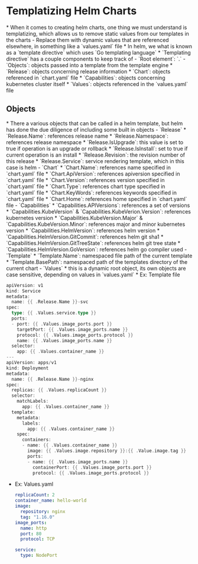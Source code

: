 <h1>Templatizing Helm Charts</h1>
* When it comes to creating helm charts, one thing we must understand is templatizing, which allows us to remove static values from our templates in the charts
  - Replace them with dynamic values that are referenced elsewhere, in something like a `values.yaml` file
* In helm, we what is known as a `template directive` which uses `Go templating language`
* `Templating directive` has a couple components to keep track of
  - `Root element`: `.`
  - `Objects`: objects passed into a template from the template engine
    * `Release`: objects concerning release information
    * `Chart`: objects referenced in `chart.yaml` file
    * `Capabilities`: objects concerning kubernetes cluster itself
    * `Values`: objects referenced in the `values.yaml` file

<h2>Objects</h2>
* There a various objects that can be called in a helm template, but helm has done the due diligence of including some built in objects
  - `Release`
    * `Release.Name`: references release name 
    * `Release.Namespace`: references release namespace
    * `Release.IsUpgrade`: this value is set to true if operation is an upgrade or rollback
    * `Release.IsInstall`: set to true if current operation is an install
    * `Release.Revision`: the revision number of this release
    * `Release.Service`: service rendering template, which in this case is helm
  - `Chart`
    * `Chart.Name`: references name specified in `chart.yaml` file
    * `Chart.ApiVersion`: references apiversion specified in `chart.yaml` file
    * `Chart.Version`: references version specified in `chart.yaml` file
    * `Chart.Type`: references chart type specified in `chart.yaml` file
    * `Chart.KeyWords`: references keywords specified in `chart.yaml` file
    * `Chart.Home`: references home specified in `chart.yaml` file
  - `Capabilities`
    * `Capabilities.APIVersions`: references a set of versions
    * `Capabilities.KubeVersion` & `Capabilities.KubeVerion.Version`: references kubernetes version
    * `Capabilities.KubeVersion.Major` & `Capabilities.KubeVersion.Minor`: references major and minor kubernetes version
    * `Capabilities.HelmVersion`: references helm version
    * `Capabilities.HelmVersion.GitCommit`: references helm git sha1
    * `Capabilities.HelmVersion.GitTreeState`: references helm git tree state
    * `Capabilities.HelmVersion.GoVersion`: references helm go compiler used
  - `Template`
    * `Template.Name`: namespaced file path of the current template
    * `Template.BasePath`: namespaced path of the templates directory of the current chart
  - `Values`
    * this is a dynamic root object, its own objects are case sensitive, depending on values in `values.yaml`
* Ex: Template file

  ```go
  apiVersion: v1
  kind: Service
  metadata:
    name: {{ .Release.Name }}-svc
  spec:
    type: {{ .Values.service.type }}
    ports: 
    - port: {{ .Values.image_ports.port }}
      targetPort: {{ .Values.image_ports.name }}
      protocol: {{ .Values.image_ports.protocol }}
      name: {{ .Values.image_ports.name }}
    selector:
      app: {{ .Values.container_name }}
  ---
  apiVersion: apps/v1
  kind: Deployment
  metadata:
    name: {{ .Release.Name }}-nginx
  spec: 
    replicas: {{ .Values.replicaCount }}
    selector:
      matchLabels:
        app: {{ .Values.container_name }}
    template:
      metadata:
        labels:
          app: {{ .Values.container_name }}
      spec:
        containers:
        - name: {{ .Values.container_name }}
          image: {{ .Values.image.repository }}:{{ .Value.image.tag }}
          ports:
          - name: {{ .Values.image_ports.name }}
            containerPort: {{ .Values.image_ports.port }}
            protocol: {{ .Values.image_ports.protocol }}
  ```

* Ex: Values.yaml

  ```yml
  replicaCount: 2
  container_name: hello-world
  image:
    repository: nginx
    tag: "1.16.0"
  image_ports:
    name: http
    port: 80
    protocol: TCP
  
  service:
    type: NodePort
  ```
